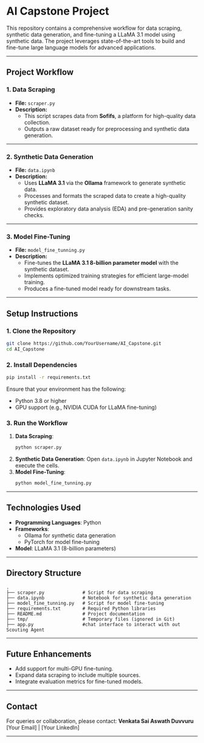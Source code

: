 
# **AI Capstone Project**

This repository contains a comprehensive workflow for data scraping, synthetic data generation, and fine-tuning a LLaMA 3.1 model using synthetic data. The project leverages state-of-the-art tools to build and fine-tune large language models for advanced applications.

---

## **Project Workflow**

### **1. Data Scraping**
- **File:** `scraper.py`
- **Description:** 
  - This script scrapes data from **Sofifs**, a platform for high-quality data collection. 
  - Outputs a raw dataset ready for preprocessing and synthetic data generation.

---

### **2. Synthetic Data Generation**
- **File:** `data.ipynb`
- **Description:** 
  - Uses **LLaMA 3.1** via the **Ollama** framework to generate synthetic data.
  - Processes and formats the scraped data to create a high-quality synthetic dataset.
  - Provides exploratory data analysis (EDA) and pre-generation sanity checks.

---

### **3. Model Fine-Tuning**
- **File:** `model_fine_tunning.py`
- **Description:** 
  - Fine-tunes the **LLaMA 3.1 8-billion parameter model** with the synthetic dataset.
  - Implements optimized training strategies for efficient large-model training.
  - Produces a fine-tuned model ready for downstream tasks.

---

## **Setup Instructions**

### **1. Clone the Repository**
```bash
git clone https://github.com/YourUsername/AI_Capstone.git
cd AI_Capstone
```

### **2. Install Dependencies**
```bash
pip install -r requirements.txt
```
Ensure that your environment has the following:
- Python 3.8 or higher
- GPU support (e.g., NVIDIA CUDA for LLaMA fine-tuning)

### **3. Run the Workflow**
1. **Data Scraping**:
   ```bash
   python scraper.py
   ```
2. **Synthetic Data Generation**:
   Open `data.ipynb` in Jupyter Notebook and execute the cells.
3. **Model Fine-Tuning**:
   ```bash
   python model_fine_tunning.py
   ```

---

## **Technologies Used**
- **Programming Languages**: Python
- **Frameworks**: 
  - Ollama for synthetic data generation
  - PyTorch for model fine-tuning
- **Model**: LLaMA 3.1 (8-billion parameters)

---

## **Directory Structure**
```
.
├── scraper.py              # Script for data scraping
├── data.ipynb              # Notebook for synthetic data generation
├── model_fine_tunning.py   # Script for model fine-tuning
├── requirements.txt        # Required Python libraries
├── README.md               # Project documentation
├── tmp/                    # Temporary files (ignored in Git)
├── app.py                  #chat interface to interact with out Scouting Agent
```

---

## **Future Enhancements**
- Add support for multi-GPU fine-tuning.
- Expand data scraping to include multiple sources.
- Integrate evaluation metrics for fine-tuned models.

---

## **Contact**
For queries or collaboration, please contact:
**Venkata Sai Aswath Duvvuru**  
[Your Email] | [Your LinkedIn]  

---
